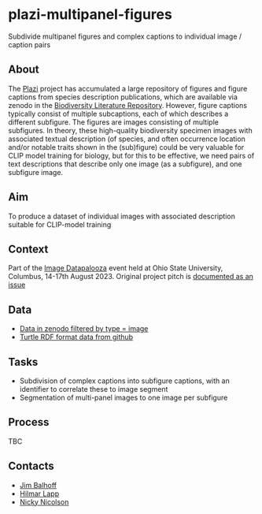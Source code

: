 # plazi-multipanel-figures
Subdivide multipanel figures and complex captions to individual image / caption pairs

## About

The [Plazi](https://plazi.org) project has accumulated a large repository of figures and figure captions from species description publications, which are available via zenodo in the [Biodiversity Literature Repository](https://zenodo.org/communities/biosyslit/). However, figure captions typically consist of multiple subcaptions, each of which describes a different subfigure. The figures are images consisting of multiple subfigures. In theory, these high-quality biodiversity specimen images with associated textual description (of species, and often occurrence location and/or notable traits shown in the (sub)figure) could be very valuable for CLIP model training for biology, but for this to be effective, we need pairs of text descriptions that describe only one image (as a subfigure), and one subfigure image.

## Aim

To produce a dataset of individual images with associated description suitable for CLIP-model training

## Context

Part of the [Image Datapalooza](https://github.com/Imageomics/Image-Datapalooza-2023) event held at Ohio State University, Columbus, 14-17th August 2023. Original project pitch is [documented as an issue](https://github.com/Imageomics/Image-Datapalooza-2023/issues/4)

## Data

- [Data in zenodo filtered by type = image](https://zenodo.org/communities/biosyslit/search?type=image)
- [Turtle RDF format data from github](https://github.com/plazi/treatments-rdf)

## Tasks

- Subdivision of complex captions into subfigure captions, with an identifier to correlate these to image segment
- Segmentation of multi-panel images to one image per subfigure

## Process

TBC

## Contacts

- [Jim Balhoff](https://github.com/balhoff)
- [Hilmar Lapp](https://github.com/hlapp)
- [Nicky Nicolson](https://github.com/nickynicolson)
